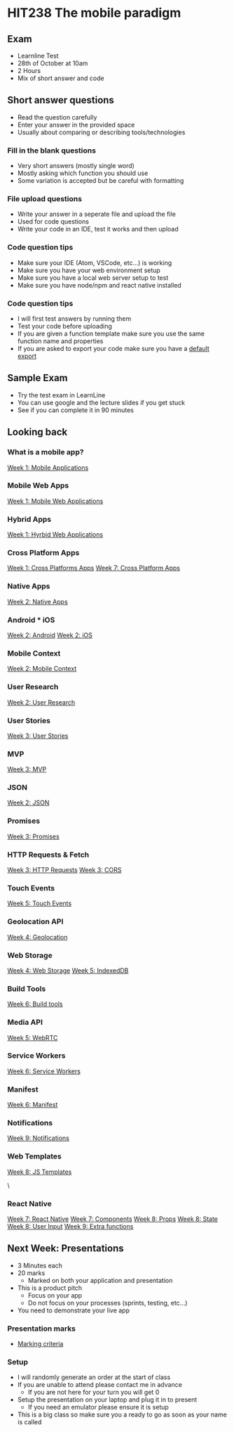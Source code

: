 <!-- .slide: data-background-image="../images/bg-smartphone.jpg" -->
# HIT238 The mobile paradigm



<!-- .slide: data-background-image="../images/bg-smartphone.jpg" -->
## Exam
* Learnline Test
* 28th of October at 10am
* 2 Hours
* Mix of short answer and code



<!-- .slide: data-background-image="../images/bg-smartphone.jpg" -->
## Short answer questions
* Read the question carefully
* Enter your answer in the provided space
* Usually about comparing or describing tools/technologies


<!-- .slide: data-background-image="../images/bg-smartphone.jpg" -->
### Fill in the blank questions
* Very short answers (mostly single word)
* Mostly asking which function you should use
* Some variation is accepted but be careful with formatting


<!-- .slide: data-background-image="../images/bg-smartphone.jpg" -->
### File upload questions
* Write your answer in a seperate file and upload the file
* Used for code questions
* Write your code in an IDE, test it works and then upload


<!-- .slide: data-background-image="../images/bg-smartphone.jpg" -->
### Code question tips
* Make sure your IDE (Atom, VSCode, etc...) is working
* Make sure you have your web environment setup
* Make sure you have a local web server setup to test
* Make sure you have node/npm and react native installed


<!-- .slide: data-background-image="../images/bg-smartphone.jpg" -->
### Code question tips
* I will first test answers by running them
* Test your code before uploading
* If you are given a function template make sure you use the same function name and properties
* If you are asked to export your code make sure you have a [default export](https://cdu-hit238.github.io/slides/week7/#/5/3)


<!-- .slide: data-background-image="../images/bg-smartphone.jpg" -->
## Sample Exam
* Try the test exam in LearnLine
* You can use google and the lecture slides if you get stuck
* See if you can complete it in 90 minutes



<!-- .slide: data-background-image="../images/bg-smartphone.jpg" -->
## Looking back


<!-- .slide: data-background-image="../images/bg-smartphone.jpg" -->
### What is a mobile app?
[Week 1: Mobile Applications](https://cdu-hit238.github.io/slides/week1/#/3)


<!-- .slide: data-background-image="../images/bg-smartphone.jpg" -->
### Mobile Web Apps
[Week 1: Mobile Web Applications](https://cdu-hit238.github.io/slides/week1/#/4)


<!-- .slide: data-background-image="../images/bg-smartphone.jpg" -->
### Hybrid Apps
[Week 1: Hyrbid Web Applications](https://cdu-hit238.github.io/slides/week1/#/5)


<!-- .slide: data-background-image="../images/bg-smartphone.jpg" -->
### Cross Platform Apps
[Week 1: Cross Platforms Apps](https://cdu-hit238.github.io/slides/week1/#/6)
[Week 7: Cross Platform Apps](https://cdu-hit238.github.io/slides/week7/#/3)


<!-- .slide: data-background-image="../images/bg-smartphone.jpg" -->
### Native Apps
[Week 2: Native Apps](https://cdu-hit238.github.io/slides/week2/#/3/1)


<!-- .slide: data-background-image="../images/bg-smartphone.jpg" -->
### Android * iOS
[Week 2: Android](https://cdu-hit238.github.io/slides/week2/#/4)
[Week 2: iOS](https://cdu-hit238.github.io/slides/week2/#/4/2)


<!-- .slide: data-background-image="../images/bg-smartphone.jpg" -->
### Mobile Context
[Week 2: Mobile Context](https://cdu-hit238.github.io/slides/week2/#/5)


<!-- .slide: data-background-image="../images/bg-smartphone.jpg" -->
### User Research
[Week 2: User Research](https://cdu-hit238.github.io/slides/week2/#/6)


<!-- .slide: data-background-image="../images/bg-smartphone.jpg" -->
### User Stories
[Week 3: User Stories](https://cdu-hit238.github.io/slides/week3/#/2)


<!-- .slide: data-background-image="../images/bg-smartphone.jpg" -->
### MVP
[Week 3: MVP](https://cdu-hit238.github.io/slides/week3/#/1)


<!-- .slide: data-background-image="../images/bg-smartphone.jpg" -->
### JSON
[Week 2: JSON](https://cdu-hit238.github.io/slides/week2/#/9)


<!-- .slide: data-background-image="../images/bg-smartphone.jpg" -->
### Promises
[Week 3: Promises](https://cdu-hit238.github.io/slides/week3/#/3)


<!-- .slide: data-background-image="../images/bg-smartphone.jpg" -->
### HTTP Requests & Fetch
[Week 3: HTTP Requests](https://cdu-hit238.github.io/slides/week3/#/4)
[Week 3: CORS](https://cdu-hit238.github.io/slides/week3/#/5)


<!-- .slide: data-background-image="../images/bg-smartphone.jpg" -->
### Touch Events
[Week 5: Touch Events](https://cdu-hit238.github.io/slides/week5/#/1)


<!-- .slide: data-background-image="../images/bg-smartphone.jpg" -->
### Geolocation API
[Week 4: Geolocation](https://cdu-hit238.github.io/slides/week4/#/4)


<!-- .slide: data-background-image="../images/bg-smartphone.jpg" -->
### Web Storage
[Week 4: Web Storage](https://cdu-hit238.github.io/slides/week4/#/5)
[Week 5: IndexedDB](https://cdu-hit238.github.io/slides/week5/#/4)


<!-- .slide: data-background-image="../images/bg-smartphone.jpg" -->
### Build Tools
[Week 6: Build tools](https://cdu-hit238.github.io/slides/week6/#/1)


<!-- .slide: data-background-image="../images/bg-smartphone.jpg" -->
### Media API
[Week 5: WebRTC](https://cdu-hit238.github.io/slides/week2/#/3)


<!-- .slide: data-background-image="../images/bg-smartphone.jpg" -->
### Service Workers
[Week 6: Service Workers](https://cdu-hit238.github.io/slides/week6/#/2)


<!-- .slide: data-background-image="../images/bg-smartphone.jpg" -->
### Manifest
[Week 6: Manifest](https://cdu-hit238.github.io/slides/week6/#/3)


<!-- .slide: data-background-image="../images/bg-smartphone.jpg" -->
### Notifications
[Week 9: Notifications](https://cdu-hit238.github.io/slides/week9/#/3)


<!-- .slide: data-background-image="../images/bg-smartphone.jpg" -->
### Web Templates
[Week 8: JS Templates](https://cdu-hit238.github.io/slides/week8/#/5)


<!-- .slide: data-background-image="../images/bg-smartphone.jpg" -->\
### React Native
[Week 7: React Native](https://cdu-hit238.github.io/slides/week7/#/4)
[Week 7: Components](https://cdu-hit238.github.io/slides/week7/#/6)
[Week 8: Props](https://cdu-hit238.github.io/slides/week8/#/2)
[Week 8: State](https://cdu-hit238.github.io/slides/week8/#/3)
[Week 8: User Input](https://cdu-hit238.github.io/slides/week8/#/4)
[Week 9: Extra functions](https://cdu-hit238.github.io/slides/week9/#/1)



<!-- .slide: data-background-image="../images/bg-smartphone.jpg" -->
## Next Week: Presentations
* 3 Minutes each
* 20 marks
	* Marked on both your application and presentation
* This is a product pitch
	* Focus on your app
	* Do not focus on your processes (sprints, testing, etc...)
* You need to demonstrate your live app


<!-- .slide: data-background-image="../images/bg-smartphone.jpg" -->
### Presentation marks
* [Marking criteria]( 	
https://online.cdu.edu.au/bbcswebdav/pid-3139661-dt-content-rid-17399245_2/xid-17399245_2)


<!-- .slide: data-background-image="../images/bg-smartphone.jpg" -->
### Setup
* I will randomly generate an order at the start of class
* If you are unable to attend please contact me in advance
	* If you are not here for your turn you will get 0
* Setup the presentation on your laptop and plug it in to present
	* If you need an emulator please ensure it is setup
* This is a big class so make sure you a ready to go as soon as your name is called

